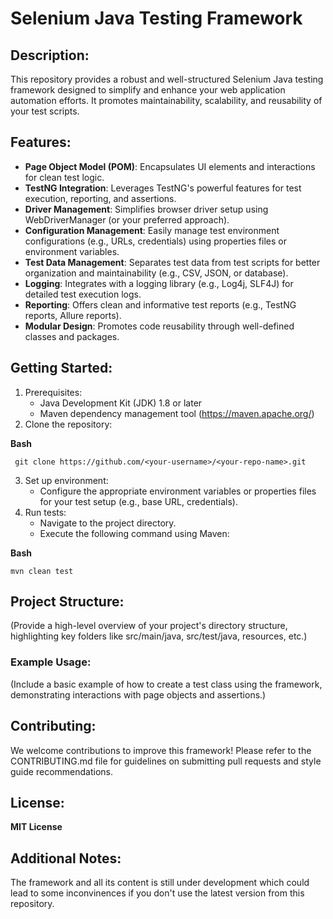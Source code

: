 # Selenium Java Testing Framework
## Description:

This repository provides a robust and well-structured Selenium Java testing framework designed to simplify and enhance your web application automation efforts. It promotes maintainability, scalability, and reusability of your test scripts.

## Features:

- **Page Object Model (POM)**: Encapsulates UI elements and interactions for clean test logic.
- **TestNG Integration**: Leverages TestNG's powerful features for test execution, reporting, and assertions.
- **Driver Management**: Simplifies browser driver setup using WebDriverManager (or your preferred approach).
- **Configuration Management**: Easily manage test environment configurations (e.g., URLs, credentials) using properties files or environment variables.
- **Test Data Management**: Separates test data from test scripts for better organization and maintainability (e.g., CSV, JSON, or database).
- **Logging**: Integrates with a logging library (e.g., Log4j, SLF4J) for detailed test execution logs.
- **Reporting**: Offers clean and informative test reports (e.g., TestNG reports, Allure reports).
- **Modular Design**: Promotes code reusability through well-defined classes and packages.
## Getting Started:

1. Prerequisites:
    - Java Development Kit (JDK) 1.8 or later
    - Maven dependency management tool (https://maven.apache.org/)
2. Clone the repository:

**Bash**
```
 git clone https://github.com/<your-username>/<your-repo-name>.git 
 ```

3. Set up environment:
    - Configure the appropriate environment variables or properties files for your test setup (e.g., base URL, credentials).
4. Run tests:
    - Navigate to the project directory.
    - Execute the following command using Maven:

**Bash**
```
mvn clean test
```

## Project Structure:

(Provide a high-level overview of your project's directory structure, highlighting key folders like src/main/java, src/test/java, resources, etc.)

### Example Usage:

(Include a basic example of how to create a test class using the framework, demonstrating interactions with page objects and assertions.)

## Contributing:

We welcome contributions to improve this framework! Please refer to the CONTRIBUTING.md file for guidelines on submitting pull requests and style guide recommendations.

## License:

**MIT License**

## Additional Notes:

The framework and all its content is still under development which could lead to some inconvinences if you don't use the latest version from this repository.